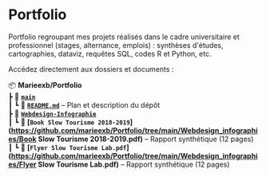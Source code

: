 # Portfolio
Portfolio regroupant mes projets réalisés dans le cadre universitaire et professionnel (stages, alternance, emplois) : synthèses d'études, cartographies, dataviz, requêtes SQL, codes R et Python, etc.

Accédez directement aux dossiers et documents : 

📦 **Marieexb/Portfolio**  
 ┣ 📂 **[`main`](https://github.com/marieexb/Portfolio/tree/main)**  
 ┃ ┗ 📄 **[`README.md`](https://github.com/marieexb/Portfolio/blob/main/README.md)** – Plan et description du dépôt  
 ┣ 📂 **[`Webdesign-Infographie`](https://github.com/marieexb/Portfolio/tree/main/Webdesign_infographies)**  
 ┃ ┗ 📄 **[`Book Slow Tourisme 2018-2019`](https://github.com/marieexb/Portfolio/tree/main/Webdesign_infographies/Book Slow Tourisme 2018-2019.pdf)** – Rapport synthétique (12 pages)  
 ┃ ┗ 📄 **[`Flyer Slow Tourisme Lab.pdf`](https://github.com/marieexb/Portfolio/tree/main/Webdesign_infographies/Flyer Slow Tourisme Lab.pdf)** – Rapport synthétique (12 pages)  
